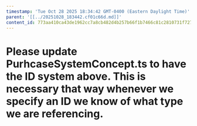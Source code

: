 ```yaml
---
timestamp: 'Tue Oct 28 2025 18:34:42 GMT-0400 (Eastern Daylight Time)'
parent: '[[../20251028_183442.cf01c66d.md]]'
content_id: 773aa410ca43de1962cc7a8cb482d4b257b66f1b7466c81c2810731f727be75f
---
```


# Please update PurhcaseSystemConcept.ts to have the ID system above. This is necessary that way whenever we specify an ID we know of what type we are referencing.
